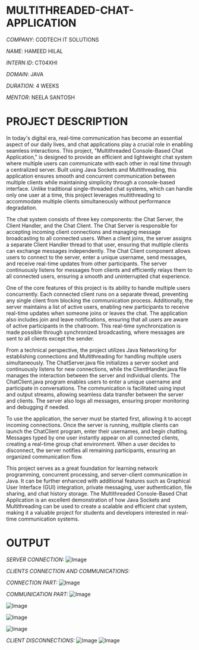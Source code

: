 # MULTITHREADED-CHAT-APPLICATION

*COMPANY*: CODTECH IT SOLUTIONS

*NAME*: HAMEED HILAL

*INTERN ID*: CT04XHI

*DOMAIN*: JAVA

*DURATION*: 4 WEEKS

*MENTOR*: NEELA SANTOSH

# PROJECT DESCRIPTION

In today's digital era, real-time communication has become an essential aspect of our daily lives, and chat applications play a crucial role in enabling seamless interactions. This project, "Multithreaded Console-Based Chat Application," is designed to provide an efficient and lightweight chat system where multiple users can communicate with each other in real time through a centralized server. Built using Java Sockets and Multithreading, this application ensures smooth and concurrent communication between multiple clients while maintaining simplicity through a console-based interface. Unlike traditional single-threaded chat systems, which can handle only one user at a time, this project leverages multithreading to accommodate multiple clients simultaneously without performance degradation.

The chat system consists of three key components: the Chat Server, the Client Handler, and the Chat Client. The Chat Server is responsible for accepting incoming client connections and managing message broadcasting to all connected users. When a client joins, the server assigns a separate Client Handler thread to that user, ensuring that multiple clients can exchange messages independently. The Chat Client component allows users to connect to the server, enter a unique username, send messages, and receive real-time updates from other participants. The server continuously listens for messages from clients and efficiently relays them to all connected users, ensuring a smooth and uninterrupted chat experience.

One of the core features of this project is its ability to handle multiple users concurrently. Each connected client runs on a separate thread, preventing any single client from blocking the communication process. Additionally, the server maintains a list of active users, enabling new participants to receive real-time updates when someone joins or leaves the chat. The application also includes join and leave notifications, ensuring that all users are aware of active participants in the chatroom. This real-time synchronization is made possible through synchronized broadcasting, where messages are sent to all clients except the sender.

From a technical perspective, the project utilizes Java Networking for establishing connections and Multithreading for handling multiple users simultaneously. The ChatServer.java file initializes a server socket and continuously listens for new connections, while the ClientHandler.java file manages the interaction between the server and individual clients. The ChatClient.java program enables users to enter a unique username and participate in conversations. The communication is facilitated using input and output streams, allowing seamless data transfer between the server and clients. The server also logs all messages, ensuring proper monitoring and debugging if needed.

To use the application, the server must be started first, allowing it to accept incoming connections. Once the server is running, multiple clients can launch the ChatClient program, enter their usernames, and begin chatting. Messages typed by one user instantly appear on all connected clients, creating a real-time group chat environment. When a user decides to disconnect, the server notifies all remaining participants, ensuring an organized communication flow.

This project serves as a great foundation for learning network programming, concurrent processing, and server-client communication in Java. It can be further enhanced with additional features such as Graphical User Interface (GUI) integration, private messaging, user authentication, file sharing, and chat history storage. The Multithreaded Console-Based Chat Application is an excellent demonstration of how Java Sockets and Multithreading can be used to create a scalable and efficient chat system, making it a valuable project for students and developers interested in real-time communication systems.

# OUTPUT

*SERVER CONNECTION:*
![Image](https://github.com/user-attachments/assets/4ffb79d7-fc04-411b-9c3b-dcc2c6c9cc33)

*CLIENTS CONNECTION AND COMMUNICATIONS:*

*CONNECTION PART:*
![Image](https://github.com/user-attachments/assets/1ca90f2c-fc58-42df-bd62-ddc502250c66)

*COMMUNICATION PART:*
![Image](https://github.com/user-attachments/assets/34a2b5b9-be0e-4b8a-abfd-4c4786146ad8)

![Image](https://github.com/user-attachments/assets/e871fc5e-cee9-43f1-9a3b-7169827305b2)

![Image](https://github.com/user-attachments/assets/1ac4e1c1-2315-4a26-a537-70365c3b5734)

![Image](https://github.com/user-attachments/assets/7c457650-8bf2-41b5-bd80-0f2da3d38061)

*CLIENT DISCONNECTIONS:*
![Image](https://github.com/user-attachments/assets/e50a146e-af38-4dc2-82fe-a1d9eaf10985)
![Image](https://github.com/user-attachments/assets/0868c454-bcd2-4ab8-9994-76be746585f0)
